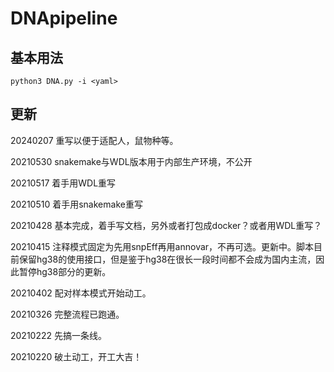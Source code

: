 # DNApipeline



## 基本用法

```
python3 DNA.py -i <yaml>
```


## 更新
20240207 重写以便于适配人，鼠物种等。

20210530 snakemake与WDL版本用于内部生产环境，不公开

20210517 着手用WDL重写

20210510 着手用snakemake重写

20210428 基本完成，着手写文档，另外或者打包成docker？或者用WDL重写？

20210415 注释模式固定为先用snpEff再用annovar，不再可选。更新中。脚本目前保留hg38的使用接口，但是鉴于hg38在很长一段时间都不会成为国内主流，因此暂停hg38部分的更新。

20210402 配对样本模式开始动工。

20210326 完整流程已跑通。

20210222 先搞一条线。

20210220 破土动工，开工大吉！
